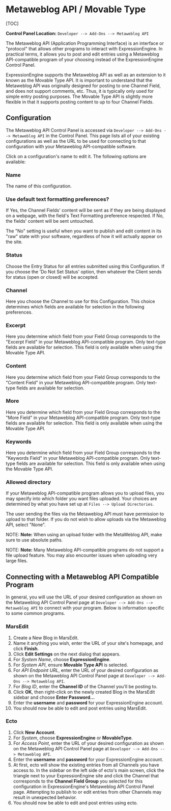 <!--
    This source file is part of the open source project
    ExpressionEngine User Guide (https://github.com/ExpressionEngine/ExpressionEngine-User-Guide)

    @link      https://expressionengine.com/
    @copyright Copyright (c) 2003-2020, Packet Tide, LLC (https://ellislab.com)
    @license   https://expressionengine.com/license Licensed under Apache License, Version 2.0
-->

# Metaweblog API / Movable Type

[TOC]

**Control Panel Location:** `Developer --> Add-Ons --> Metaweblog API`

The Metaweblog API (Application Programming Interface) is an interface or "protocol" that allows other programs to interact with ExpressionEngine. In practical terms, it allows you to post and edit entries using a Metaweblog API-compatible program of your choosing instead of the ExpressionEngine Control Panel.

ExpressionEngine supports the Metaweblog API as well as an extension to it known as the Movable Type API. It is important to understand that the Metaweblog API was originally designed for posting to one Channel Field, and does not support comments, etc. Thus, it is typically only used for simple entry posting purposes. The Movable Type API is slightly more flexible in that it supports posting content to up to four Channel Fields.

## Configuration

The Metaweblog API Control Panel is accessed via `Developer --> Add-Ons --> Metaweblog API` in the Control Panel. This page lists all of your existing configurations as well as the URL to be used for connecting to that configuration with your Metaweblog API-compatible software.

Click on a configuration's name to edit it. The following options are available:

### Name

The name of this configuration.

### Use default text formatting preferences?

If Yes, the Channel Fields' content will be sent as if they are being displayed on a webpage, with the field's Text Formatting preference respected. If No, the fields' content will be sent untouched.

The "No" setting is useful when you want to publish and edit content in its "raw" state with your software, regardless of how it will actually appear on the site.

### Status

Choose the Entry Status for all entries submitted using this Configuration. If you choose the 'Do Not Set Status' option, then whatever the Client sends for status (open or closed) will be accepted.

### Channel

Here you choose the Channel to use for this Configuration. This choice determines which fields are available for selection in the following preferences.

### Excerpt

Here you determine which field from your Field Group corresponds to the "Excerpt Field" in your Metaweblog API-compatible program. Only text-type fields are available for selection. This field is only available when using the Movable Type API.

### Content

Here you determine which field from your Field Group corresponds to the "Content Field" in your Metaweblog API-compatible program. Only text-type fields are available for selection.

### More

Here you determine which field from your Field Group corresponds to the "More Field" in your Metaweblog API-compatible program. Only text-type fields are available for selection. This field is only available when using the Movable Type API.

### Keywords

Here you determine which field from your Field Group corresponds to the "Keywords Field" in your Metaweblog API-compatible program. Only text-type fields are available for selection. This field is only available when using the Movable Type API.

### Allowed directory

If your Metaweblog API-compatible program allows you to upload files, you may specify into which folder you want files uploaded. Your choices are determined by what you have set up at `Files --> Upload Directories`.

The user sending the files via the Metaweblog API must have permission to upload to that folder. If you do not wish to allow uploads via the Metaweblog API, select "None".

NOTE: **Note:** When using an upload folder with the MetaWeblog API, make sure to use absolute paths.

NOTE: **Note:** Many Metaweblog API-compatible programs do not support a file upload feature. You may also encounter issues when uploading very large files.

## Connecting with a Metaweblog API Compatible Program

In general, you will use the URL of your desired configuration as shown on the Metaweblog API Control Panel page at `Developer --> Add-Ons --> Metaweblog API` to connect with your program. Below is information specific to some common programs.

### MarsEdit

1.  Create a New Blog in MarsEdit.
2.  Name it anything you wish, enter the URL of your site's homepage, and click **Finish**.
3.  Click **Edit Settings** on the next dialog that appears.
4.  For _System Name_, choose **ExpressionEngine**.
5.  For _System API_, ensure **Movable Type API** is selected.
6.  For _API Endpoint URL_, enter the URL of your desired configuration as shown on the Metaweblog API Control Panel page at `Developer --> Add-Ons --> Metaweblog API`.
7.  For _Blog ID_, enter the **Channel ID** of the Channel you'll be posting to.
8.  Click **OK**, then right-click on the newly created Blog in the MarsEdit sidebar and choose **Enter Password...**
9.  Enter the **username** and **password** for your ExpressionEngine account.
10. You should now be able to edit and post entries using MarsEdit.

### Ecto

1.  Click **New Account**.
2.  For _System_, choose **ExpressionEngine** or **MovableType**.
3.  For _Access Point_, enter the URL of your desired configuration as shown on the Metaweblog API Control Panel page at `Developer --> Add-Ons --> Metaweblog API`.
4.  Enter the **username** and **password** for your ExpressionEngine account.
5.  At first, ecto will show the existing entries from all Channels you have access to. In the sidebar on the left side of ecto's main screen, click the triangle next to your ExpressionEngine site and click the Channel that corresponds to the **Channel Field Group** you selected for this configuration in ExpressionEngine's Metaweblog API Control Panel page. Attempting to publish to or edit entries from other Channels may result in unexpected behavior.
6.  You should now be able to edit and post entries using ecto.
